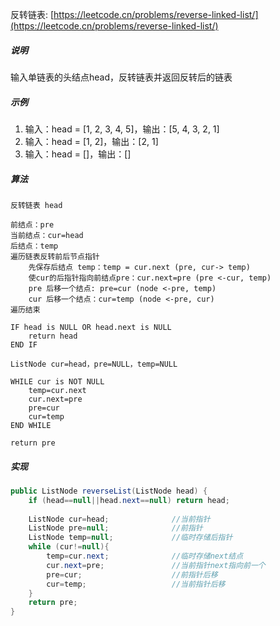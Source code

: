 反转链表: [https://leetcode.cn/problems/reverse-linked-list/](https://leetcode.cn/problems/reverse-linked-list/)

##### 说明
输入单链表的头结点head，反转链表并返回反转后的链表

##### 示例
1. 输入：head = \[1, 2, 3, 4, 5]，输出：\[5, 4, 3, 2, 1]
2. 输入：head = \[1, 2]，输出：\[2, 1]
3. 输入：head = \[]，输出：\[]

##### 算法
```
反转链表 head

前结点：pre
当前结点：cur=head
后结点：temp
遍历链表反转前后节点指针
	先保存后结点 temp：temp = cur.next (pre, cur-> temp)
	使cur的后指针指向前结点pre：cur.next=pre (pre <-cur, temp)
	pre 后移一个结点: pre=cur (node <-pre, temp)
	cur 后移一个结点：cur=temp (node <-pre, cur)
遍历结束

IF head is NULL OR head.next is NULL 
	return head
END IF

ListNode cur=head，pre=NULL，temp=NULL

WHILE cur is NOT NULL
	temp=cur.next
	cur.next=pre
	pre=cur
	cur=temp
END WHILE

return pre

```

##### 实现
```java
public ListNode reverseList(ListNode head) {  
    if (head==null||head.next==null) return head;  
  
    ListNode cur=head;              //当前指针  
    ListNode pre=null;              //前指针  
    ListNode temp=null;             //临时存储后指针  
    while (cur!=null){  
        temp=cur.next;              //临时存储next结点  
        cur.next=pre;               //当前指针next指向前一个  
        pre=cur;                    //前指针后移  
        cur=temp;                   //当前指针后移  
    }  
    return pre;  
}
```